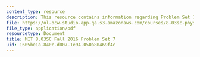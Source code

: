```yaml
---
content_type: resource
description: This resource contains information regarding Problem Set 7
file: https://ol-ocw-studio-app-qa.s3.amazonaws.com/courses/8-03sc-physics-iii-vibrations-and-waves-fall-2016/1605be1a840cd0071e94050a80469f4c_MIT8_03SCF16_ProblemSet7.pdf
file_type: application/pdf
resourcetype: Document
title: MIT 8.03SC Fall 2016 Problem Set 7
uid: 1605be1a-840c-d007-1e94-050a80469f4c
---
```

